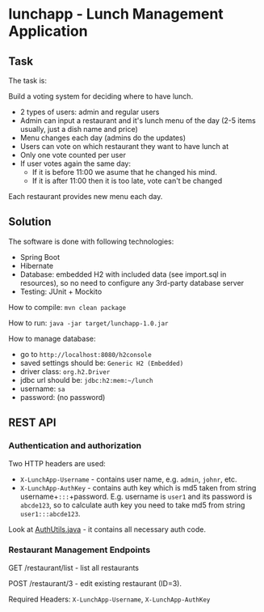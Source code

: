 # lunchapp - Lunch Management Application

## Task

The task is:

Build a voting system for deciding where to have lunch.

 * 2 types of users: admin and regular users
 * Admin can input a restaurant and it's lunch menu of the day (2-5 items usually, just a dish name and price)
 * Menu changes each day (admins do the updates)
 * Users can vote on which restaurant they want to have lunch at
 * Only one vote counted per user
 * If user votes again the same day:
    - If it is before 11:00 we asume that he changed his mind.
    - If it is after 11:00 then it is too late, vote can't be changed

Each restaurant provides new menu each day.

## Solution

The software is done with following technologies:

 * Spring Boot
 * Hibernate
 * Database: embedded H2 with included data (see import.sql in resources), so no need to configure any 3rd-party database server
 * Testing: JUnit + Mockito

How to compile: `mvn clean package`

How to run: `java -jar target/lunchapp-1.0.jar`

How to manage database:

 * go to `http://localhost:8080/h2console`
 * saved settings should be: `Generic H2 (Embedded)`
 * driver class: `org.h2.Driver`
 * jdbc url should be: `jdbc:h2:mem:~/lunch`
 * username: `sa`
 * password: (no password)

## REST API

### Authentication and authorization

Two HTTP headers are used:

 * `X-LunchApp-Username` - contains user name, e.g. `admin`, `johnr`, etc.
 * `X-LunchApp-AuthKey` - contains auth key which is md5 taken from string username+`:::`+password.
    E.g. username is `user1` and its password is `abcde123`, so to calculate auth key
    you need to take md5 from string `user1:::abcde123`.

Look at [AuthUtils.java](src/main/java/net/iryndin/lunchapp/web/AuthUtils.java) - it contains all necessary auth code.


### Restaurant Management Endpoints

GET /restaurant/list - list all restaurants

POST /restaurant/3 - edit existing restaurant (ID=3).

Required Headers: `X-LunchApp-Username`, `X-LunchApp-AuthKey`


